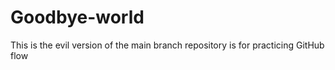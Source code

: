 # Goodbye-world
This is the evil version of the main branch repository is for practicing GitHub flow
